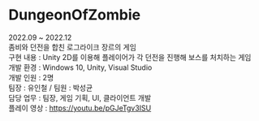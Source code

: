 # DungeonOfZombie
2022.09 ~ 2022.12  
좀비와 던전을 합친 로그라이크 장르의 게임  
구현 내용 : Unity 2D를 이용해 플레이어가 각 던전을 진행해 보스를 처치하는 게임  
개발 환경 : Windows 10, Unity, Visual Studio  
개발 인원 : 2명  
팀장 : 유인철 / 팀원 : 박성균  
담당 업무 : 팀장, 게임 기획, UI, 클라이언트 개발  
플레이 영상 : https://youtu.be/pGJeTgv3ISU  
